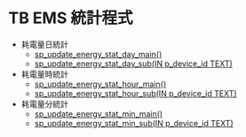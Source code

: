 # TB EMS 統計程式

* 耗電量日統計
  * [sp_update_energy_stat_day_main()](Scripts/sp_update_energy_stat_day_main.sql)
  * [sp_update_energy_stat_day_sub(IN p_device_id TEXT)](Scripts/sp_update_energy_stat_day_sub.sql)
* 耗電量時統計
  * [sp_update_energy_stat_hour_main()](Scripts/sp_update_energy_stat_hour_main.sql)
  * [sp_update_energy_stat_hour_sub(IN p_device_id TEXT)](Scripts/sp_update_energy_stat_hour_sub.sql)
* 耗電量分統計
  * [sp_update_energy_stat_min_main()](Scripts/sp_update_energy_stat_min_main.sql)
  * [sp_update_energy_stat_min_sub(IN p_device_id TEXT)](Scripts/sp_update_energy_stat_min_sub.sql)
